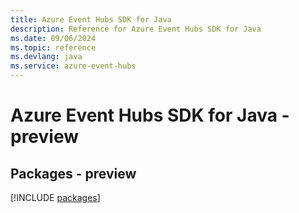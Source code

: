 ```yaml
---
title: Azure Event Hubs SDK for Java
description: Reference for Azure Event Hubs SDK for Java
ms.date: 09/06/2024
ms.topic: reference
ms.devlang: java
ms.service: azure-event-hubs
---
```

# Azure Event Hubs SDK for Java - preview
## Packages - preview
[!INCLUDE [packages](event-hubs-index.md)]